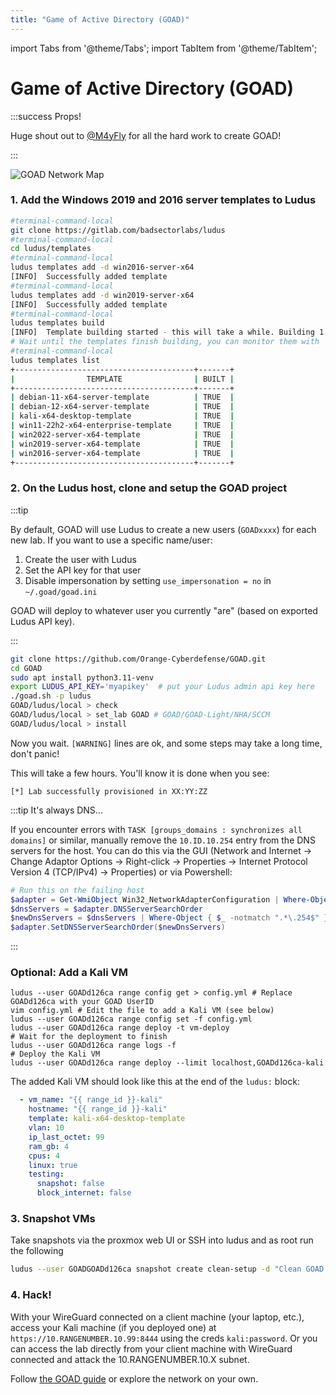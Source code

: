 ```yaml
---
title: "Game of Active Directory (GOAD)"
---
```

import Tabs from '@theme/Tabs';
import TabItem from '@theme/TabItem';

# Game of Active Directory (GOAD)

:::success Props!

Huge shout out to [@M4yFly](https://twitter.com/M4yFly) for all the hard work to create GOAD!

:::

![GOAD Network Map](https://raw.githubusercontent.com/Orange-Cyberdefense/GOAD/main/docs/img/GOAD_schema.png)

### 1. Add the Windows 2019 and 2016 server templates to Ludus

```bash
#terminal-command-local
git clone https://gitlab.com/badsectorlabs/ludus
#terminal-command-local
cd ludus/templates
#terminal-command-local
ludus templates add -d win2016-server-x64
[INFO]  Successfully added template
#terminal-command-local
ludus templates add -d win2019-server-x64
[INFO]  Successfully added template
#terminal-command-local
ludus templates build
[INFO]  Template building started - this will take a while. Building 1 template(s) at a time.
# Wait until the templates finish building, you can monitor them with `ludus templates logs -f` or `ludus templates status`
#terminal-command-local
ludus templates list
+----------------------------------------+-------+
|                TEMPLATE                | BUILT |
+----------------------------------------+-------+
| debian-11-x64-server-template          | TRUE  |
| debian-12-x64-server-template          | TRUE  |
| kali-x64-desktop-template              | TRUE  |
| win11-22h2-x64-enterprise-template     | TRUE  |
| win2022-server-x64-template            | TRUE  |
| win2019-server-x64-template            | TRUE  |
| win2016-server-x64-template            | TRUE  |
+----------------------------------------+-------+
```

### 2. On the Ludus host, clone and setup the GOAD project

:::tip

By default, GOAD will use Ludus to create a new users (`GOADxxxx`) for each new lab. If you want to use a specific name/user:
1. Create the user with Ludus
2. Set the API key for that user
3. Disable impersonation by setting `use_impersonation = no` in `~/.goad/goad.ini`

GOAD will deploy to whatever user you currently "are" (based on exported Ludus API key).

:::

```bash
git clone https://github.com/Orange-Cyberdefense/GOAD.git
cd GOAD
sudo apt install python3.11-venv
export LUDUS_API_KEY='myapikey'  # put your Ludus admin api key here
./goad.sh -p ludus
GOAD/ludus/local > check
GOAD/ludus/local > set_lab GOAD # GOAD/GOAD-Light/NHA/SCCM
GOAD/ludus/local > install
```

Now you wait. `[WARNING]` lines are ok, and some steps may take a long time, don't panic!

This will take a few hours. You'll know it is done when you see:

```
[*] Lab successfully provisioned in XX:YY:ZZ
```

:::tip It's always DNS...

If you encounter errors with `TASK [groups_domains : synchronizes all domains]` or similar, manually remove the `10.ID.10.254` entry from the DNS servers for the host. You can do this via the GUI (Network and Internet -> Change Adaptor Options -> Right-click -> Properties -> Internet Protocol Version 4 (TCP/IPv4) -> Properties) or via Powershell:

```powershell
# Run this on the failing host
$adapter = Get-WmiObject Win32_NetworkAdapterConfiguration | Where-Object { $_.IPAddress -ne $null }
$dnsServers = $adapter.DNSServerSearchOrder
$newDnsServers = $dnsServers | Where-Object { $_ -notmatch ".*\.254$" }
$adapter.SetDNSServerSearchOrder($newDnsServers)
```

:::

### Optional: Add a Kali VM

```
ludus --user GOADd126ca range config get > config.yml # Replace GOADd126ca with your GOAD UserID
vim config.yml # Edit the file to add a Kali VM (see below)
ludus --user GOADd126ca range config set -f config.yml
ludus --user GOADd126ca range deploy -t vm-deploy
# Wait for the deployment to finish
ludus --user GOADd126ca range logs -f
# Deploy the Kali VM
ludus --user GOADd126ca range deploy --limit localhost,GOADd126ca-kali
```

The added Kali VM should look like this at the end of the `ludus:` block:

```yaml
  - vm_name: "{{ range_id }}-kali"
    hostname: "{{ range_id }}-kali"
    template: kali-x64-desktop-template
    vlan: 10
    ip_last_octet: 99
    ram_gb: 4
    cpus: 4
    linux: true
    testing:
      snapshot: false
      block_internet: false
```


### 3. Snapshot VMs

Take snapshots via the proxmox web UI or SSH into ludus and as root run the following

```bash
ludus --user GOADGOADd126ca snapshot create clean-setup -d "Clean GOAD setup after ansible run"
```

### 4. Hack!

With your WireGuard connected on a client machine (your laptop, etc.), access your Kali machine (if you deployed one) at `https://10.RANGENUMBER.10.99:8444` using the creds `kali:password`. Or you can access the lab directly from your client machine with WireGuard connected and attack the 10.RANGENUMBER.10.X subnet.

Follow [the GOAD guide](https://mayfly277.github.io/posts/GOADv2-pwning_part1/) or explore the network on your own.